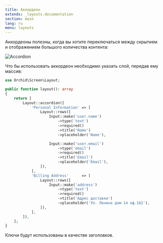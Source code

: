 ```yaml
---
title: Аккордеон
extends: _layouts.documentation
section: main
lang: ru
menu: layouts
---
```


Аккордеоны полезны, когда вы хотите переключаться между скрытием и отображением большого количества контента:

![Accordion](https://orchid.software/assets/img/layouts/accordion.png)

Что бы использовать аккордеон необходимо указать слой, передав ему массив:

```php
use Orchid\Screen\Layout;

public function layout(): array
{
    return [
        Layout::accordion([
            'Personal Information' => [
                Layout::rows([
                    Input::make('user.name')
                        ->type('text')
                        ->required()
                        ->title('Name')
                        ->placeholder('Name'),

                    Input::make('user.email')
                        ->type('email')
                        ->required()
                        ->title('Email')
                        ->placeholder('Email'),
                ]),
            ],
            'Billing Address'      => [
                Layout::rows([
                    Input::make('address')
                        ->type('text')
                        ->required()
                        ->title('Адрес доставки')
                        ->placeholder('Ул. Ленина дом 14 оф.162'),
                ]),
            ],
        ]),
    ];
}
```

Ключи будут использованы в качестве заголовков.
